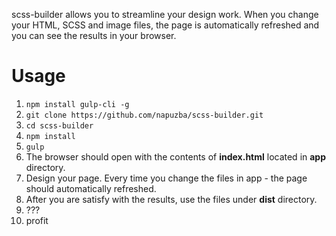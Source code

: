 scss-builder allows you to streamline your design work. 
When you change your HTML, SCSS and image files, the page is automatically refreshed and you can see the results in your browser.

# Usage

1. `npm install gulp-cli -g` 
2. `git clone https://github.com/napuzba/scss-builder.git` 
3. `cd scss-builder`
4. `npm install` 
5. `gulp` 
6. The browser should open with the contents of **index.html** located in **app** directory. 
7. Design your page. Every time you change the files in app - the page should automatically refreshed. 
8. After you are satisfy with the results, use the files under **dist** directory. 
9. ??? 
10. profit 
